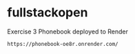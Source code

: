 # fullstackopen

Exercise 3 Phonebook deployed to Render
```
https://phonebook-oe8r.onrender.com/
```
